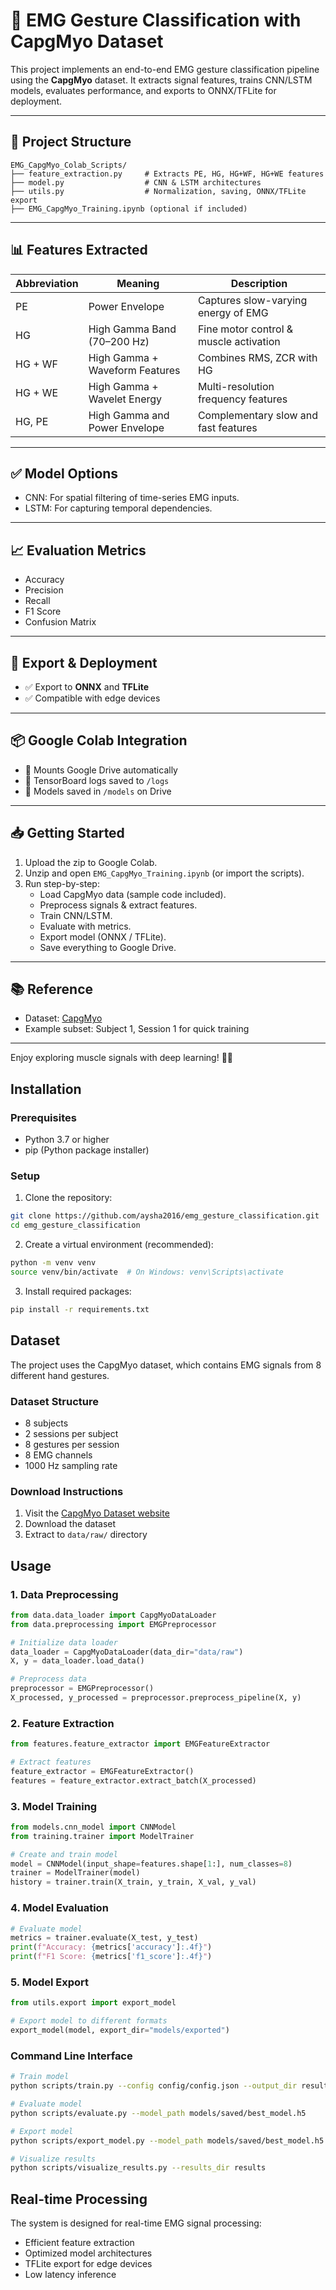 # 🧠 EMG Gesture Classification with CapgMyo Dataset

This project implements an end-to-end EMG gesture classification pipeline using the **CapgMyo** dataset. It extracts signal features, trains CNN/LSTM models, evaluates performance, and exports to ONNX/TFLite for deployment.

---

## 📁 Project Structure

```
EMG_CapgMyo_Colab_Scripts/
├── feature_extraction.py     # Extracts PE, HG, HG+WF, HG+WE features
├── model.py                  # CNN & LSTM architectures
├── utils.py                  # Normalization, saving, ONNX/TFLite export
├── EMG_CapgMyo_Training.ipynb (optional if included)
```

---

## 📊 Features Extracted

| Abbreviation | Meaning                         | Description |
|-------------|----------------------------------|-------------|
| PE          | Power Envelope                   | Captures slow-varying energy of EMG |
| HG          | High Gamma Band (70–200 Hz)      | Fine motor control & muscle activation |
| HG + WF     | High Gamma + Waveform Features   | Combines RMS, ZCR with HG |
| HG + WE     | High Gamma + Wavelet Energy      | Multi-resolution frequency features |
| HG, PE      | High Gamma and Power Envelope    | Complementary slow and fast features |

---

## ✅ Model Options

- CNN: For spatial filtering of time-series EMG inputs.
- LSTM: For capturing temporal dependencies.

---

## 📈 Evaluation Metrics

- Accuracy  
- Precision  
- Recall  
- F1 Score  
- Confusion Matrix  

---

## 🚀 Export & Deployment

- ✅ Export to **ONNX** and **TFLite**
- ✅ Compatible with edge devices

---

## 📦 Google Colab Integration

- 📂 Mounts Google Drive automatically
- 📝 TensorBoard logs saved to `/logs`
- 📁 Models saved in `/models` on Drive

---

## 📥 Getting Started

1. Upload the zip to Google Colab.
2. Unzip and open `EMG_CapgMyo_Training.ipynb` (or import the scripts).
3. Run step-by-step:
   - Load CapgMyo data (sample code included).
   - Preprocess signals & extract features.
   - Train CNN/LSTM.
   - Evaluate with metrics.
   - Export model (ONNX / TFLite).
   - Save everything to Google Drive.

---

## 📚 Reference

- Dataset: [CapgMyo](https://doi.org/10.1109/TNSRE.2016.2528160)
- Example subset: Subject 1, Session 1 for quick training

---

Enjoy exploring muscle signals with deep learning! 💪✨

## Installation

### Prerequisites
- Python 3.7 or higher
- pip (Python package installer)

### Setup
1. Clone the repository:
```bash
git clone https://github.com/aysha2016/emg_gesture_classification.git
cd emg_gesture_classification
```

2. Create a virtual environment (recommended):
```bash
python -m venv venv
source venv/bin/activate  # On Windows: venv\Scripts\activate
```

3. Install required packages:
```bash
pip install -r requirements.txt
```

## Dataset
The project uses the CapgMyo dataset, which contains EMG signals from 8 different hand gestures.

### Dataset Structure
- 8 subjects
- 2 sessions per subject
- 8 gestures per session
- 8 EMG channels
- 1000 Hz sampling rate

### Download Instructions
1. Visit the [CapgMyo Dataset website](https://example.com/capgmyo)
2. Download the dataset
3. Extract to `data/raw/` directory

## Usage

### 1. Data Preprocessing
```python
from data.data_loader import CapgMyoDataLoader
from data.preprocessing import EMGPreprocessor

# Initialize data loader
data_loader = CapgMyoDataLoader(data_dir="data/raw")
X, y = data_loader.load_data()

# Preprocess data
preprocessor = EMGPreprocessor()
X_processed, y_processed = preprocessor.preprocess_pipeline(X, y)
```

### 2. Feature Extraction
```python
from features.feature_extractor import EMGFeatureExtractor

# Extract features
feature_extractor = EMGFeatureExtractor()
features = feature_extractor.extract_batch(X_processed)
```

### 3. Model Training
```python
from models.cnn_model import CNNModel
from training.trainer import ModelTrainer

# Create and train model
model = CNNModel(input_shape=features.shape[1:], num_classes=8)
trainer = ModelTrainer(model)
history = trainer.train(X_train, y_train, X_val, y_val)
```

### 4. Model Evaluation
```python
# Evaluate model
metrics = trainer.evaluate(X_test, y_test)
print(f"Accuracy: {metrics['accuracy']:.4f}")
print(f"F1 Score: {metrics['f1_score']:.4f}")
```

### 5. Model Export
```python
from utils.export import export_model

# Export model to different formats
export_model(model, export_dir="models/exported")
```

### Command Line Interface
```bash
# Train model
python scripts/train.py --config config/config.json --output_dir results

# Evaluate model
python scripts/evaluate.py --model_path models/saved/best_model.h5

# Export model
python scripts/export_model.py --model_path models/saved/best_model.h5

# Visualize results
python scripts/visualize_results.py --results_dir results
```

 

## Real-time Processing
The system is designed for real-time EMG signal processing:
- Efficient feature extraction
- Optimized model architectures
- TFLite export for edge devices
- Low latency inference

 
  
